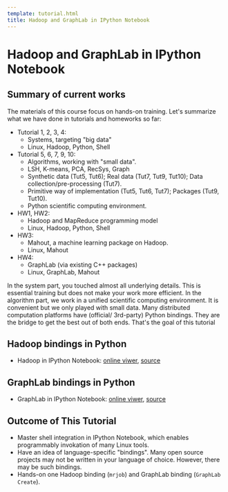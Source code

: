 ```yaml
---
template: tutorial.html
title: Hadoop and GraphLab in IPython Notebook
---
```


# Hadoop and GraphLab in IPython Notebook

## Summary of current works

The materials of this course focus on hands-on training.
Let's summarize what we have done in tutorials and homeworks so far:

   * Tutorial 1, 2, 3, 4:
      * Systems, targeting "big data"
      * Linux, Hadoop, Python, Shell
   * Tutorial 5, 6, 7, 9, 10:
      * Algorithms, working with "small data".
      * LSH, K-means, PCA, RecSys, Graph
      * Synthetic data (Tut5, Tut6);
      Real data (Tut7, Tut9, Tut10);
      Data collection/pre-processing (Tut7).
      * Primitive way of implementation (Tut5, Tut6, Tut7);
      Packages (Tut9, Tut10).
      * Python scientific computing environment.
   * HW1, HW2:
      * Hadoop and MapReduce programming model
      * Linux, Hadoop, Python, Shell
   * HW3:
      * Mahout, a machine learning package on Hadoop.
      * Linux, Mahout
   * HW4:
      * GraphLab (via existing C++ packages)
      * Linux, GraphLab, Mahout

In the system part, you touched almost all underlying details.
This is essential training but does not make your work more efficient.
In the algorithm part, we work in a unified scientific computing environment.
It is convenient but we only played with small data.
Many distributed computation platforms have (official/ 3rd-party) Python bindings.
They are the bridge to get the best out of both ends.
That's the goal of this tutorial

## Hadoop bindings in Python

   * Hadoop in IPython Notebook:
   [online viwer](http://nbviewer.ipython.org/urls/course.ie.cuhk.edu.hk/~engg4030/tutorial/tutorial11/Python-Hadoop.ipynb),
   [source](https://course.ie.cuhk.edu.hk/~engg4030/tutorial/tutorial11/Python-Hadoop.ipynb)

## GraphLab bindings in Python

   * GraphLab in IPython Notebook:
   [online viwer](http://nbviewer.ipython.org/urls/course.ie.cuhk.edu.hk/~engg4030/tutorial/tutorial11/Python-Graph-Lab.ipynb),
   [source](https://course.ie.cuhk.edu.hk/~engg4030/tutorial/tutorial11/Python-Graph-Lab.ipynb)


## Outcome of This Tutorial

   * Master shell integration in IPython Notebook,
   which enables programmably invokation of many Linux tools.
   * Have an idea of language-specific "bindings".
   Many open source projects may not be written in your language of choice.
   However, there may be such bindings.
   * Hands-on one Hadoop binding (`mrjob`)
   and GraphLab binding (`GraphLab Create`).
